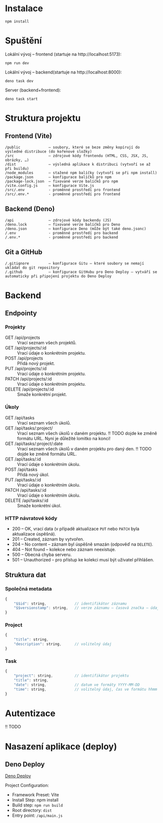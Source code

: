 # Instalace

```shell
npm install
```

# Spuštění

Lokální vývoj – frontend (startuje na http://localhost:5173):
```shell
npm run dev
```

Lokální vývoj – backend(startuje na http://localhost:8000):
```shell
deno task dev
```

Server (backend+frontend):
```shell
deno task start
```


# Struktura projektu

## Frontend (Vite)

```
/public             – soubory, které se beze změny kopírují do výsledné distribuce (do kořenové složky)
/src                – zdrojové kódy frontendu (HTML, CSS, JSX, JS, obrázky, …)
/dist               – výsledná aplikace k distribuci (vytvoří se až při buildu)
/node_modules       – stažené npm balíčky (vytvoří se při npm install)
/package.json       – konfigurace balíčků pro npm
/package-lock.json  – fixované verze balíčků pro npm
/vite.config.js     – konfigurace Vite.js
/src/.env           - proměnné prostředí pro frontend
/src/.env.*         - proměnné prostředí pro frontend
```

## Backend (Deno)

```
/api                – zdrojové kódy backendu (JS)
/deno.lock          – fixované verze balíčků pro Deno
/deno.json          – konfigurace Deno (může být také deno.jsonc)
/.env               - proměnné prostředí pro backend
/.env.*             - proměnné prostředí pro backend
```

## Git a GitHub
```
/.gitignore         – konfigurace Gitu – které soubory se nemají ukládat do git repository
/.github            – konfigurace GitHubu pro Deno Deploy – vytváří se automaticky při připojení projektu do Deno Deploy
```

# Backend

## Endpointy

### Projekty

<dl>
    <dt>GET /api/projects</dt>
    <dd>Vrací seznam všech projektů.</dd>
    <dt>GET /api/projects/:id</dt>
    <dd>Vrací údaje o konkrétním projektu.</dd>
    <dt>POST /api/projects</dt>
    <dd>Přidá nový projekt.</dd>
    <dt>PUT /api/projects/:id</dt>
    <dd>Vrací údaje o konkrétním projektu.</dd>
    <dt>PATCH /api/projects/:id</dt>
    <dd>Vrací údaje o konkrétním projektu.</dd>
    <dt>DELETE /api/projects/:id</dt>
    <dd>Smaže konkrétní projekt.</dd>
</dl>

### Úkoly

<dl>
    <dt>GET /api/tasks</dt>
    <dd>Vrací seznam všech úkolů.</dd>
    <dt>GET /api/tasks/:project/</dt>
    <dd>Vrací seznam všech úkolů v daném projektu. ‼ TODO dojde ke změně formátu URL. Nyní je důležité lomítko na konci!</dd>
    <dt>GET /api/tasks/:project/:date</dt>
    <dd>Vrací seznam všech úkolů v daném projektu pro daný den. ‼ TODO dojde ke změně formátu URL.</dd>
    <dt>GET /api/tasks/:id</dt>
    <dd>Vrací údaje o konkrétním úkolu.</dd>
    <dt>POST /api/tasks</dt>
    <dd>Přidá nový úkol.</dd>
    <dt>PUT /api/tasks/:id</dt>
    <dd>Vrací údaje o konkrétním úkolu.</dd>
    <dt>PATCH /api/tasks/:id</dt>
    <dd>Vrací údaje o konkrétním úkolu.</dd>
    <dt>DELETE /api/tasks/:id</dt>
    <dd>Smaže konkrétní úkol.</dd>
</dl>

### HTTP návratové kódy
* 200 – OK, vrací data (v případě aktualizace `PUT` nebo `PATCH` byla aktualizace úspěšná).
* 201 – Created, záznam by vytvořen.
* 204 – No content – záznam byl úspěšně smazán (odpověď na `DELETE`).
* 404 – Not found – kolekce nebo záznam neexistuje.
* 500 – Obecná chyba serveru.
* 501 – Unauthorized – pro přístup ke kolekci musí být uživatel přihlášen.

## Struktura dat

### Společná metadata

```js
{
    "$$id": string,             // identifikátor záznamu
    "$$versionstamp": string,   // verze záznamu – časová značka – údaj, kdy byl záznam vytvořen nebo naposledy změněn
}
```


### Project

```js
{
    "title": string,
    "description": string,      // volitelný údaj
}
```

### Task

```js
{
    "project": string,          // identifikátor projektu
    "title": string,
    "date": string,             // datum ve formáty YYYY-MM-DD
    "time": string,             // volitelný údaj, čas ve formátu hhmm
}
```

# Autentizace
‼ TODO

# Nasazení aplikace (deploy)

## Deno Deploy

[Deno Deploy](https://deno.com/deploy)

Project Configuration:
* Framework Preset: Vite
* Install Step: npm install
* Build step: `npm run build`
* Root directory: `dist`
* Entry point: `/api/main.js`